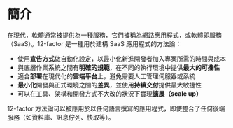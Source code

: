 簡介
============
在現代，軟體通常被提供為一種服務，它們被稱為網路應用程式，或軟體即服務（SaaS）。12-factor 是一種用於建構 SaaS 應用程式的方法論：

* 使用**宣告方式**做自動化設定，以最小化新進開發者加入專案所需的時間與成本
* 與底層作業系統之間有**明確的規範**，在不同的執行環境中提供**最大的可攜性**
* 適合**部署**在現代化的**雲端平台**上，避免需要人工管理伺服器或系統
* **最小化**開發與正式環境之間的**差異**，並使用**持續交付**提供最大敏捷性
* 可以在工具、架構和開發方式不大改的狀況下實現**擴展（scale up）**

12-factor 方法論可以被應用於以任何語言撰寫的應用程式，即使整合了任何後端服務（如資料庫、訊息佇列、快取等）。

